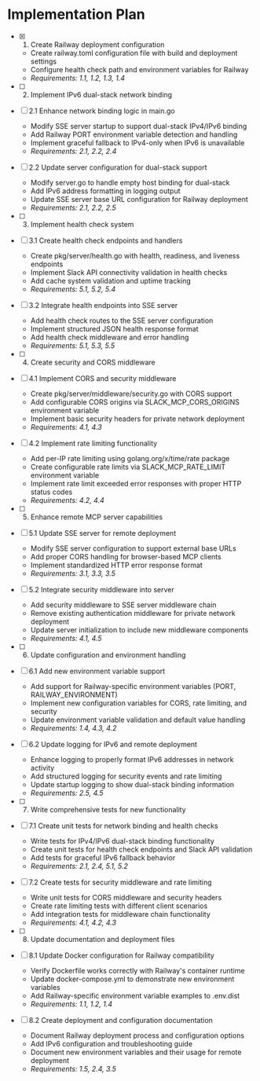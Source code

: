 # Implementation Plan

- [x] 1. Create Railway deployment configuration
  - Create railway.toml configuration file with build and deployment settings
  - Configure health check path and environment variables for Railway
  - _Requirements: 1.1, 1.2, 1.3, 1.4_

- [ ] 2. Implement IPv6 dual-stack network binding
- [ ] 2.1 Enhance network binding logic in main.go
  - Modify SSE server startup to support dual-stack IPv4/IPv6 binding
  - Add Railway PORT environment variable detection and handling
  - Implement graceful fallback to IPv4-only when IPv6 is unavailable
  - _Requirements: 2.1, 2.2, 2.4_

- [ ] 2.2 Update server configuration for dual-stack support
  - Modify server.go to handle empty host binding for dual-stack
  - Add IPv6 address formatting in logging output
  - Update SSE server base URL configuration for Railway deployment
  - _Requirements: 2.1, 2.2, 2.5_

- [ ] 3. Implement health check system
- [ ] 3.1 Create health check endpoints and handlers
  - Create pkg/server/health.go with health, readiness, and liveness endpoints
  - Implement Slack API connectivity validation in health checks
  - Add cache system validation and uptime tracking
  - _Requirements: 5.1, 5.2, 5.4_

- [ ] 3.2 Integrate health endpoints into SSE server
  - Add health check routes to the SSE server configuration
  - Implement structured JSON health response format
  - Add health check middleware and error handling
  - _Requirements: 5.1, 5.3, 5.5_

- [ ] 4. Create security and CORS middleware
- [ ] 4.1 Implement CORS and security middleware
  - Create pkg/server/middleware/security.go with CORS support
  - Add configurable CORS origins via SLACK_MCP_CORS_ORIGINS environment variable
  - Implement basic security headers for private network deployment
  - _Requirements: 4.1, 4.3_

- [ ] 4.2 Implement rate limiting functionality
  - Add per-IP rate limiting using golang.org/x/time/rate package
  - Create configurable rate limits via SLACK_MCP_RATE_LIMIT environment variable
  - Implement rate limit exceeded error responses with proper HTTP status codes
  - _Requirements: 4.2, 4.4_

- [ ] 5. Enhance remote MCP server capabilities
- [ ] 5.1 Update SSE server for remote deployment
  - Modify SSE server configuration to support external base URLs
  - Add proper CORS handling for browser-based MCP clients
  - Implement standardized HTTP error response format
  - _Requirements: 3.1, 3.3, 3.5_

- [ ] 5.2 Integrate security middleware into server
  - Add security middleware to SSE server middleware chain
  - Remove existing authentication middleware for private network deployment
  - Update server initialization to include new middleware components
  - _Requirements: 4.1, 4.5_

- [ ] 6. Update configuration and environment handling
- [ ] 6.1 Add new environment variable support
  - Add support for Railway-specific environment variables (PORT, RAILWAY_ENVIRONMENT)
  - Implement new configuration variables for CORS, rate limiting, and security
  - Update environment variable validation and default value handling
  - _Requirements: 1.4, 4.3, 4.2_

- [ ] 6.2 Update logging for IPv6 and remote deployment
  - Enhance logging to properly format IPv6 addresses in network activity
  - Add structured logging for security events and rate limiting
  - Update startup logging to show dual-stack binding information
  - _Requirements: 2.5, 4.5_

- [ ] 7. Write comprehensive tests for new functionality
- [ ] 7.1 Create unit tests for network binding and health checks
  - Write tests for IPv4/IPv6 dual-stack binding functionality
  - Create unit tests for health check endpoints and Slack API validation
  - Add tests for graceful IPv6 fallback behavior
  - _Requirements: 2.1, 2.4, 5.1, 5.2_

- [ ] 7.2 Create tests for security middleware and rate limiting
  - Write unit tests for CORS middleware and security headers
  - Create rate limiting tests with different client scenarios
  - Add integration tests for middleware chain functionality
  - _Requirements: 4.1, 4.2, 4.3_

- [ ] 8. Update documentation and deployment files
- [ ] 8.1 Update Docker configuration for Railway compatibility
  - Verify Dockerfile works correctly with Railway's container runtime
  - Update docker-compose.yml to demonstrate new environment variables
  - Add Railway-specific environment variable examples to .env.dist
  - _Requirements: 1.1, 1.2, 1.4_

- [ ] 8.2 Create deployment and configuration documentation
  - Document Railway deployment process and configuration options
  - Add IPv6 configuration and troubleshooting guide
  - Document new environment variables and their usage for remote deployment
  - _Requirements: 1.5, 2.4, 3.5_